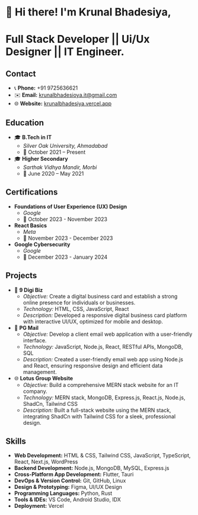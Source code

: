# 👋 Hi there! I'm Krunal Bhadesiya, 
# Full Stack Developer || Ui/Ux Designer || IT Engineer.

## Contact
- 📞 **Phone:** +91 9725636621
- ✉️ **Email:** krunalbhadesioya.it@gmail.com
- 🌐 **Website:** [krunalbhadesiya.vercel.app](https://krunalbhadesiya.vercel.app/)

## Education
- 🎓 **B.Tech in IT**
  - *Silver Oak University, Ahmadabad*
  - 📍 October 2021 – Present
- 🎓 **Higher Secondary**
  - *Sarthak Vidhya Mandir, Morbi*
  - 📍 June 2020 – May 2021

## Certifications
- **Foundations of User Experience (UX) Design**
  - *Google*
  - 📅 October 2023 - November 2023
- **React Basics**
  - *Meta*
  - 📅 November 2023 - December 2023
- **Google Cybersecurity**
  - *Google*
  - 📅 December 2023 - January 2024

## Projects
- 💼 **9 Digi Biz**
  - *Objective:* Create a digital business card and establish a strong online presence for individuals or businesses.
  - *Technology:* HTML, CSS, JavaScript, React
  - *Description:* Developed a responsive digital business card platform with interactive UI/UX, optimized for mobile and desktop.
- 📧 **PG Mail**
  - *Objective:* Develop a client email web application with a user-friendly interface.
  - *Technology:* JavaScript, Node.js, React, RESTful APIs, MongoDB, SQL
  - *Description:* Created a user-friendly email web app using Node.js and React, ensuring responsive design and efficient data management.
- 🌐 **Lotus Group Website**
  - *Objective:* Build a comprehensive MERN stack website for an IT company.
  - *Technology:* MERN stack, MongoDB, Express.js, React.js, Node.js, ShadCn, Tailwind CSS
  - *Description:* Built a full-stack website using the MERN stack, integrating ShadCn with Tailwind CSS for a sleek, professional design.

## Skills
- **Web Development:** HTML & CSS, Tailwind CSS, JavaScript, TypeScript, React, Next.js, WordPress
- **Backend Development:** Node.js, MongoDB, MySQL, Express.js
- **Cross-Platform App Development:** Flutter, Tauri
- **DevOps & Version Control:** Git, GitHub, Linux
- **Design & Prototyping:** Figma, UI/UX Design
- **Programming Languages:** Python, Rust
- **Tools & IDEs:** VS Code, Android Studio, IDX
- **Deployment:** Vercel
